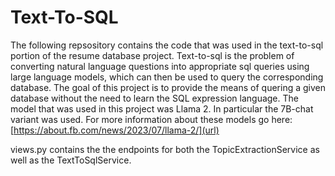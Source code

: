 # Text-To-SQL 

The following repsository contains the code that was used in the text-to-sql portion of the resume database project. Text-to-sql is the problem of converting natural 
language questions into appropriate sql queries using large language models, which can then be used to query the corresponding database. The goal of this project is to 
provide the means of quering a given database without the need to learn the SQL expression language. The model that was used in this project was Llama 2. In particular
the 7B-chat variant was used. For more information about these models go here:
[https://about.fb.com/news/2023/07/llama-2/](url)

views.py contains the the endpoints for both the TopicExtractionService as well as the TextToSqlService. 
